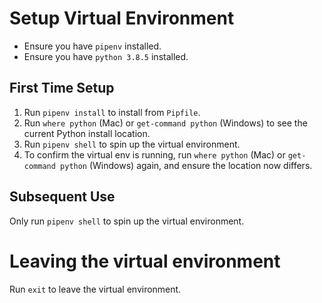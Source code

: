# Setup Virtual Environment

* Ensure you have `pipenv` installed.
* Ensure you have `python 3.8.5` installed.

## First Time Setup

1. Run `pipenv install` to install from `Pipfile`.
2. Run `where python` (Mac) or `get-command python` (Windows) to see the current Python install location.
3. Run `pipenv shell` to spin up the virtual environment.
4. To confirm the virtual env is running, run `where python` (Mac) or `get-command python` (Windows) again, and ensure
   the location now differs.

## Subsequent Use

Only run `pipenv shell` to spin up the virtual environment.

# Leaving the virtual environment

Run `exit` to leave the virtual environment.